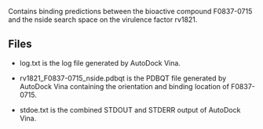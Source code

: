 Contains binding predictions between the bioactive compound F0837-0715 and the nside search space on the virulence factor rv1821.

## Files

- log.txt is the log file generated by AutoDock Vina.

- rv1821_F0837-0715_nside.pdbqt is the PDBQT file generated by AutoDock Vina containing the orientation and binding location of F0837-0715.

- stdoe.txt is the combined STDOUT and STDERR output of AutoDock Vina.

